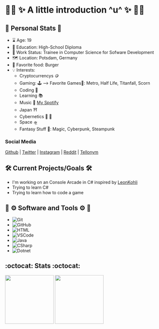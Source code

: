 # :rainbow_flag: :sparkles: A little introduction ^u^ :sparkles: :rainbow_flag: #

:bust_in_silhouette: Personal Stats :bust_in_silhouette:
---
- :hourglass: Age: 19
- :triangular_ruler: Education: High-School Diploma
- :office: Work Status: Trainee in Computer Science for Sofware Development
- :world_map: Location: Potsdam, Germany 
- :hamburger: Favorite food: Burger
- :bulb: Interests: 
  - Cryptocurrencys :coin:
  - Gaming: :joystick: --> Favorite Games:sparkling_heart:: Metro, Half Life, Titanfall, Scorn
  - Coding :floppy_disk:
  - Learning :books:
  - Music :musical_note: [My Spotify](https://open.spotify.com/user/kuw0kbogot8n5btitqvnqv1cj)
  - Japan :shinto_shrine:
  - Cybernetics :mechanical_arm: :mechanical_leg:
  - Space :flying_saucer:
  - Fantasy Stuff :space_invader:: Magic, Cyberpunk, Steampunk

### Social Media ###
[Github](https://github.com/Dreyex) | 
[Twitter](https://twitter.com/hashtag/dreyex?src=hash&ref_src=twsrc%5Etfw) | 
[Instagram](https://www.instagram.com/dreyex/?hl=de) | 
[Reddit](https://www.reddit.com/user/Dreyex/) | 
[Tellonym](https://tellonym.me/dreyex)


:hammer_and_wrench: Current Projects/Goals :hammer_and_wrench:
---
- I'm working on an Console Arcade in C# inspired by [LeonKohli](https://github.com/LeonKohli/LeonKohli)
- Trying to learn C#
- Trying to learn how to code a game

:toolbox: :gear: Software and Tools :gear: :toolbox:
---
- ![Git](https://img.shields.io/badge/-Git-black?style=flat-square&logo=git)
- ![GitHub](https://img.shields.io/badge/-GitHub-181717?style=flat-square&logo=github)
- ![HTML](https://img.shields.io/badge/-HTML-black?style=flat-square&logo=html5)
- ![VSCode](https://img.shields.io/badge/-VSCode-black?style=flat-square&logo=visual-studio-code)
- ![Java](https://img.shields.io/badge/-Java-black?style=flat-square&logo=java)
- ![CSharp](https://img.shields.io/badge/-CSharp-black?style=flat-square&logo=CSharp)
- ![Dotnet](https://img.shields.io/badge/-Dotnet-black?style=flat-square&logo=Dotnet)


:octocat: Stats :octocat:
---
<img height="160" src="https://github-readme-stats-zeta-virid.vercel.app/api?username=Dreyex&show_icons=true&theme=tokyonight">  <img height="160" src="https://github-readme-stats-zeta-virid.vercel.app/api/top-langs/?username=Dreyex&langs_count=5&layout=compact&theme=tokyonight">


<!---
Dreyex/Dreyex is a ✨ special ✨ repository because its `README.md` (this file) appears on your GitHub profile.
You can click the Preview link to take a look at your changes.
--->
